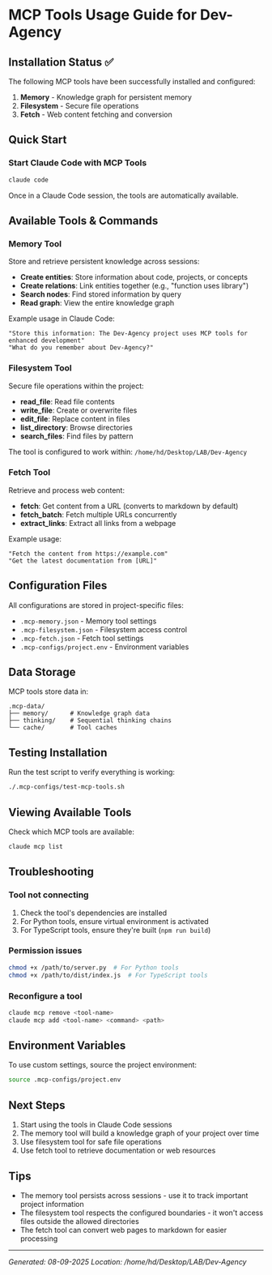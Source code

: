 # MCP Tools Usage Guide for Dev-Agency

## Installation Status ✅

The following MCP tools have been successfully installed and configured:

1. **Memory** - Knowledge graph for persistent memory
2. **Filesystem** - Secure file operations  
3. **Fetch** - Web content fetching and conversion

## Quick Start

### Start Claude Code with MCP Tools
```bash
claude code
```

Once in a Claude Code session, the tools are automatically available.

## Available Tools & Commands

### Memory Tool
Store and retrieve persistent knowledge across sessions:

- **Create entities**: Store information about code, projects, or concepts
- **Create relations**: Link entities together (e.g., "function uses library")
- **Search nodes**: Find stored information by query
- **Read graph**: View the entire knowledge graph

Example usage in Claude Code:
```
"Store this information: The Dev-Agency project uses MCP tools for enhanced development"
"What do you remember about Dev-Agency?"
```

### Filesystem Tool
Secure file operations within the project:

- **read_file**: Read file contents
- **write_file**: Create or overwrite files
- **edit_file**: Replace content in files
- **list_directory**: Browse directories
- **search_files**: Find files by pattern

The tool is configured to work within: `/home/hd/Desktop/LAB/Dev-Agency`

### Fetch Tool
Retrieve and process web content:

- **fetch**: Get content from a URL (converts to markdown by default)
- **fetch_batch**: Fetch multiple URLs concurrently
- **extract_links**: Extract all links from a webpage

Example usage:
```
"Fetch the content from https://example.com"
"Get the latest documentation from [URL]"
```

## Configuration Files

All configurations are stored in project-specific files:

- `.mcp-memory.json` - Memory tool settings
- `.mcp-filesystem.json` - Filesystem access control
- `.mcp-fetch.json` - Fetch tool settings
- `.mcp-configs/project.env` - Environment variables

## Data Storage

MCP tools store data in:
```
.mcp-data/
├── memory/      # Knowledge graph data
├── thinking/    # Sequential thinking chains
└── cache/       # Tool caches
```

## Testing Installation

Run the test script to verify everything is working:
```bash
./.mcp-configs/test-mcp-tools.sh
```

## Viewing Available Tools

Check which MCP tools are available:
```bash
claude mcp list
```

## Troubleshooting

### Tool not connecting
1. Check the tool's dependencies are installed
2. For Python tools, ensure virtual environment is activated
3. For TypeScript tools, ensure they're built (`npm run build`)

### Permission issues
```bash
chmod +x /path/to/server.py  # For Python tools
chmod +x /path/to/dist/index.js  # For TypeScript tools
```

### Reconfigure a tool
```bash
claude mcp remove <tool-name>
claude mcp add <tool-name> <command> <path>
```

## Environment Variables

To use custom settings, source the project environment:
```bash
source .mcp-configs/project.env
```

## Next Steps

1. Start using the tools in Claude Code sessions
2. The memory tool will build a knowledge graph of your project over time
3. Use filesystem tool for safe file operations
4. Use fetch tool to retrieve documentation or web resources

## Tips

- The memory tool persists across sessions - use it to track important project information
- The filesystem tool respects the configured boundaries - it won't access files outside the allowed directories
- The fetch tool can convert web pages to markdown for easier processing

---

*Generated: 08-09-2025*
*Location: /home/hd/Desktop/LAB/Dev-Agency*